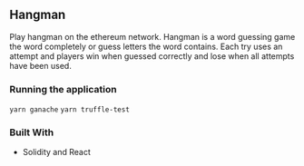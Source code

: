 ## Hangman
Play hangman on the ethereum network. Hangman is a word guessing game the word completely or guess letters the word contains. Each try uses an attempt and players win when guessed correctly and lose when all attempts have been used.

### Running the application
`yarn ganache`
`yarn truffle-test`

### Built With
- Solidity and React
